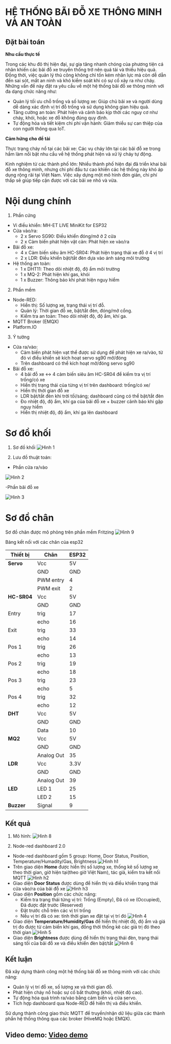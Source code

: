 # HỆ THỐNG BÃI ĐỖ XE THÔNG MINH VÀ AN TOÀN

## Đặt bài toán
__Nhu cầu thực tế__

Trong các khu đô thị hiện đại, sự gia tăng nhanh chóng của phương tiện cá nhân khiến các bãi đỗ xe truyền thống trở nên quá tải và thiếu hiệu quả. Đồng thời, việc quản lý thủ công không chỉ tốn kém nhân lực mà còn dễ dẫn đến sai sót, mất an ninh và khó kiểm soát khi có sự cố xảy ra như cháy. Những vấn đề này đặt ra yêu cầu về một hệ thống bãi đỗ xe thông minh với đa dạng chức năng như:
- Quản lý tối ưu chỗ trống và số lượng xe: Giúp chủ bãi xe và người dùng dễ dàng xác định vị trí đỗ trống và sử dụng không gian hiệu quả.
- Tăng cường an toàn: Phát hiện và cảnh báo kịp thời các nguy cơ như cháy, khói, hoặc xe đỗ không đúng quy định.
- Tự động hóa và tiết kiệm chi phí vận hành: Giảm thiểu sự can thiệp của con người thông qua IoT.

__Cảm hứng cho đề tài__

Thực trạng cháy nổ tại các bãi xe: Các vụ cháy lớn tại các bãi đỗ xe trong hầm làm nổi bật nhu cầu về hệ thống phát hiện và xử lý cháy tự động.

Kinh nghiệm từ các thành phố lớn: Nhiều thành phố hiện đại đã triển khai bãi đỗ xe thông minh, nhưng chi phí đầu tư cao khiến các hệ thống này khó áp dụng rộng rãi tại Việt Nam. Việc xây dựng một mô hình đơn giản, chi phí thấp sẽ giúp tiếp cận được với các bãi xe nhỏ và vừa.

# Nội dung chính

1. Phần cứng
- Vi điều khiển: MH-ET LIVE MiniKit for ESP32
- Cửa vào/ra: 
    + 2 x Servo SG90: Điều khiển đóng/mở ở 2 cửa
    + 2 x Cảm biến phát hiện vật cản: Phát hiện xe vào/ra
- Bãi đỗ xe:
    + 4 x Cảm biến siêu âm HC-SR04: Phát hiện trạng thái xe đỗ ở 4 vị trí
    + 2 x LDR: Điều khiển bật/tắt đèn dựa vào ánh sáng môi trường
- Hệ thống an toàn: 
    + 1 x DHT11: Theo dõi nhiệt độ, độ ẩm môi trường
    + 1 x MQ-2: Phát hiện khí gas, khói
    + 1 x Buzzer: Thông báo khi phát hiện nguy hiểm

2. Phần mềm
- Node-RED:
    + Hiển thị: Số lượng xe, trạng thái vị trí đỗ.
    + Quản lý: Thời gian đỗ xe, bật/tắt đèn, đóng/mở cổng.
    + Kiểm tra an toàn: Theo dõi nhiệt độ, độ ẩm, khí ga.
- MQTT Broker (EMQX)
- Platform.IO

3. Ý tưởng
- Cửa ra/vào: 
    + Cảm biến phát hiện vạt thể được sử dụng để phát hiện xe ra/vào, từ đó vi điều khiển sẽ kích hoạt servo sg90 mở/đóng
	+ Trên dashboard có thể kích hoạt mở/đóng servo sg90
- Bãi đỗ xe: 
    + 4 bãi đỗ xe <-> 4 cảm biến siêu âm HC-SR04 để kiểm tra vị trí trống/có xe
	+ Hiển thị trạng thái của từng vị trí trên dashboard: trống/có xe/ 
	+ Hiển thị thời gian đỗ xe
	+ LDR bật/tắt đèn khi trời tối/sáng; dashboard cũng có thể bật/tắt đèn
	+ Đo nhiệt độ, độ ẩm, khí ga của bãi đỗ xe + buzzer cảnh báo khi gặp nguy hiểm
	+ Hiển thị nhiệt độ, độ ẩm, khí ga lên dashboard

# Sơ đồ khối
1. Sơ đồ khối
![Hình 1](./images/3.png)

2. Lưu đồ thuật toán:
- Phần cửa ra/vào

![Hình 2](./images/1.png)

-Phần bãi đỗ xe

![Hình 3](./images/2.png)

# Sơ đồ chân
Sơ đồ chân được mô phỏng trên phần mềm Fritzing
![Hình 9](./images/9.png)

Bảng kết nối với các chân của esp32

| Thiết bị   | Chân          | ESP32         |
|------------|---------------|---------------|
| **Servo**  | Vcc           | 5V            |
|            | GND           | GND           |
|            | PWM entry     | 4             |
|            | PWM exit      | 2             |
| **HC-SR04**| Vcc           | 5V            |
|            | GND           | GND           |
| Entry      | trig          | 17            |
|            | echo          | 16            |
| Exit       | trig          | 33            |
|            | echo          | 14            |
| Pos 1      | trig          | 26            |
|            | echo          | 13            |
| Pos 2      | trig          | 19            |
|            | echo          | 18            |
| Pos 3      | trig          | 23            |
|            | echo          | 5             |
| Pos 4      | trig          | 32            |
|            | echo          | 12            |
| **DHT**    | Vcc           | 5V            |
|            | GND           | GND           |
|            | Data          | 10            |
|   **MQ2**  | Vcc           | 5V            |
|            | GND           | GND           |
|            | Analog Out    | 35            |
|**LDR**     | Vcc           | 3.3V          |
|            | GND           | GND           |
|            | Analog Out    | 39            |
| **LED**    | LED 1         | 25            |
|            | LED 2         | 15            |
| **Buzzer** | Signal        | 9             |

## Kết quả 
1. Mô hình:
![Hình 8](./images/8.png)

2. Node-red dashboard 2.0
- Node-red dashboard gồm 5 group: Home, Door Status, Position, Temperature/Humadity/Gas, Brightness
![Hình h1](./images/h1.png)
- Trên giao diện **Home** được hiển thị số lượng xe, thống kê số lượng xe theo thời gian, giờ hiện tại(theo giờ Việt Nam), tác giả, kiểm tra kết nối MQTT
![Hình h2](./images/h2.png)
- Giao diện **Door Status** được dùng để hiển thị và điều khiển trạng thái cửa vào/ra của bãi đỗ xe
![Hình h3](./images/h3.png)
- Giao diện **Position** gồm các chức năng:
    + Kiểm tra trạng thái từng vị trí: Trống (Empty), Đã có xe (Occupied), Đã được đặt trước (Reserved)
    + Đặt trước chỗ trên các vị trí trống
    + Nếu vị trí đã có xe: tính thời gian xe đặt tại vị trí đó
![Hình 4](./images/4.png)
- Giao diện **Temperature/Humidity/Gas** để hiển thị nhiệt độ, độ ẩm và giá trị đo được từ cảm biến khí gas, đồng thời thống kê các giá trị đó theo thời gian
![Hình 5](./images/5.png)
- Giao diện **Brightness** được dùng để hiển thị trạng thái đèn, trạng thái sáng tối của bãi đỗ xe và điều khiển đèn bật/tắt
![Hình 6](./images/6.png)

## Kết luận
Đã xây dựng thành công một hệ thống bãi đỗ xe thông minh với các chức năng:
- Quản lý vị trí đỗ xe, số lượng xe và thời gian đỗ.
- Phát hiện cháy nổ hoặc sự cố bất thường (khói, nhiệt độ cao).
- Tự động hóa quá trình ra/vào bằng cảm biến và cửa servo.
- Tích hợp dashboard qua Node-RED để hiển thị và điều khiển.

Sử dụng thành công giao thức MQTT để truyền/nhận dữ liệu giữa các thành phần hệ thống thông qua các broker (HiveMQ hoặc EMQX).

## Video demo: [Video demo](https://www.youtube.com/watch?v=NGZ4Gfc5JMc)
